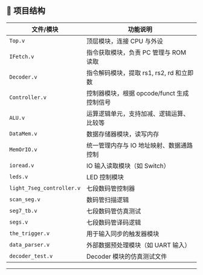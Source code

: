 ## 📁 项目结构

| 文件/模块 | 功能说明 |
|-----------|----------|
| `Top.v` | 顶层模块，连接 CPU 与外设 |
| `IFetch.v` | 指令获取模块，负责 PC 管理与 ROM 读取 |
| `Decoder.v` | 指令解码模块，提取 rs1, rs2, rd 和立即数 |
| `Controller.v` | 控制器模块，根据 opcode/funct 生成控制信号 |
| `ALU.v` | 运算逻辑单元，支持加减、逻辑运算、比较等 |
| `DataMem.v` | 数据存储器模块，读写内存 |
| `MemOrIO.v` | 统一管理内存与 IO 地址映射、数据通路控制 |
| `ioread.v` | IO 输入读取模块（如 Switch） |
| `leds.v` | LED 控制模块 |
| `light_7seg_controller.v` | 七段数码管控制器 |
| `scan_seg.v` | 数码管扫描逻辑 |
| `seg7_tb.v` | 七段数码管仿真测试 |
| `segs.v` | 七段数码管译码逻辑 |
| `the_trigger.v` | 用于输入同步的触发器模块 |
| `data_parser.v` | 外部数据预处理模块（如 UART 输入） |
| `decoder_test.v` | Decoder 模块的仿真测试文件 |

---
